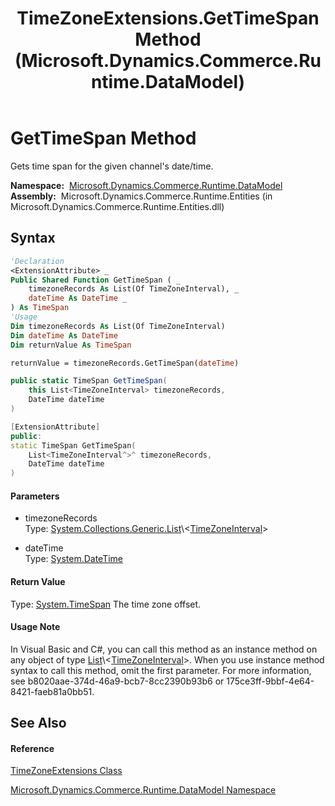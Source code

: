 ﻿---
title: TimeZoneExtensions.GetTimeSpan Method  (Microsoft.Dynamics.Commerce.Runtime.DataModel)
TOCTitle: GetTimeSpan Method
ms:assetid: M:Microsoft.Dynamics.Commerce.Runtime.DataModel.TimeZoneExtensions.GetTimeSpan(System.Collections.Generic.List{Microsoft.Dynamics.Commerce.Runtime.DataModel.TimeZoneInterval},System.DateTime)
ms:mtpsurl: https://technet.microsoft.com/en-us/library/microsoft.dynamics.commerce.runtime.datamodel.timezoneextensions.gettimespan(v=AX.60)
ms:contentKeyID: 65322759
ms.date: 05/18/2015
mtps_version: v=AX.60
f1_keywords:
- Microsoft.Dynamics.Commerce.Runtime.DataModel.TimeZoneExtensions.GetTimeSpan
dev_langs:
- CSharp
- C++
- VB
---

# GetTimeSpan Method

Gets time span for the given channel's date/time.

**Namespace:**  [Microsoft.Dynamics.Commerce.Runtime.DataModel](microsoft-dynamics-commerce-runtime-datamodel-namespace.md)  
**Assembly:**  Microsoft.Dynamics.Commerce.Runtime.Entities (in Microsoft.Dynamics.Commerce.Runtime.Entities.dll)

## Syntax

``` vb
'Declaration
<ExtensionAttribute> _
Public Shared Function GetTimeSpan ( _
    timezoneRecords As List(Of TimeZoneInterval), _
    dateTime As DateTime _
) As TimeSpan
'Usage
Dim timezoneRecords As List(Of TimeZoneInterval)
Dim dateTime As DateTime
Dim returnValue As TimeSpan

returnValue = timezoneRecords.GetTimeSpan(dateTime)
```

``` csharp
public static TimeSpan GetTimeSpan(
    this List<TimeZoneInterval> timezoneRecords,
    DateTime dateTime
)
```

``` c++
[ExtensionAttribute]
public:
static TimeSpan GetTimeSpan(
    List<TimeZoneInterval^>^ timezoneRecords, 
    DateTime dateTime
)
```

#### Parameters

  - timezoneRecords  
    Type: [System.Collections.Generic.List](https://technet.microsoft.com/en-us/library/6sh2ey19\(v=ax.60\))\<[TimeZoneInterval](timezoneinterval-class-microsoft-dynamics-commerce-runtime-datamodel.md)\>  

<!-- end list -->

  - dateTime  
    Type: [System.DateTime](https://technet.microsoft.com/en-us/library/03ybds8y\(v=ax.60\))  

#### Return Value

Type: [System.TimeSpan](https://technet.microsoft.com/en-us/library/269ew577\(v=ax.60\))  
The time zone offset.  

#### Usage Note

In Visual Basic and C\#, you can call this method as an instance method on any object of type [List](https://technet.microsoft.com/en-us/library/6sh2ey19\(v=ax.60\))\<[TimeZoneInterval](timezoneinterval-class-microsoft-dynamics-commerce-runtime-datamodel.md)\>. When you use instance method syntax to call this method, omit the first parameter. For more information, see b8020aae-374d-46a9-bcb7-8cc2390b93b6 or 175ce3ff-9bbf-4e64-8421-faeb81a0bb51.

## See Also

#### Reference

[TimeZoneExtensions Class](timezoneextensions-class-microsoft-dynamics-commerce-runtime-datamodel.md)

[Microsoft.Dynamics.Commerce.Runtime.DataModel Namespace](microsoft-dynamics-commerce-runtime-datamodel-namespace.md)

